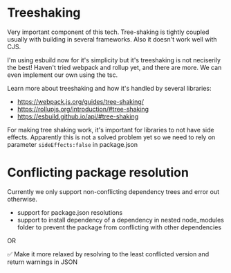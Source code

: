# Treeshaking

Very important component of this tech. Tree-shaking is tightly coupled usually with building in several frameworks. Also it doesn't work well with CJS.

I'm using esbuild now for it's simplicity but it's treeshaking is not neciserily the best! Haven't tried webpack and rollup yet, and there are more. We can even implement our own using the tsc.

Learn more about treeshaking and how it's handled by several libraries:

- https://webpack.js.org/guides/tree-shaking/
- https://rollupjs.org/introduction/#tree-shaking
- https://esbuild.github.io/api/#tree-shaking

For making tree shaking work, it's important for libraries to not have side effects. Apparently this is not a solved problem yet so we need to rely on parameter `sideEffects:false` in package.json

# Conflicting package resolution

Currently we only support non-conflicting dependency trees and error out otherwise.

- support for package.json resolutions
- support to install dependency of a dependency in nested node_modules folder to prevent the package from conflicting with other dependencies

OR

✅ Make it more relaxed by resolving to the least conflicted version and return warnings in JSON
